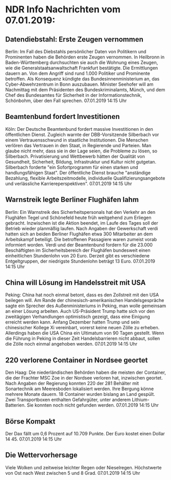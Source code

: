 # NDR Info Nachrichten vom 07.01.2019:


## Datendiebstahl: Erste Zeugen vernommen
Berlin: Im Fall des Diebstahls persönlicher Daten von Politikern und Prominenten haben die Behörden erste Zeugen vernommen. In Heilbronn in Baden-Württemberg durchsuchten sie auch die Wohnung eines Zeugen, wie die Generalstaatsanwaltschaft Frankfurt bestätigte. Die Ermittlungen dauern an. Von dem Angriff sind rund 1.000 Politiker und Prominente betroffen. Als Konsequenz kündigte das Bundesinnenministerium an, das Cyber-Abwehrzentrum in Bonn auszubauen. Minister Seehofer will am Nachmittag mit dem Präsidenten des Bundeskriminalamts, Münch, und dem Chef des Bundesamtes für Sicherheit in der Informationstechnik, Schönbohm, über den Fall sprechen. 07.01.2019 14:15 Uhr 

## Beamtenbund fordert Investitionen
Köln: Der Deutsche Beamtenbund fordert massive Investitionen in den öffentlichen Dienst. Zugleich warnte der DBB-Vorsitzende Silberbach vor einem Vertrauensschwund in staatliche Institutionen. Die Menschen verlören das Vertrauen in den Staat, in Regierende und Parteien. Man glaube nicht mehr, dass sie in der Lage seien, die Probleme zu lösen, so Silberbach. Privatisierung und Wettbewerb hätten der Qualität von Gesundheit, Sicherheit, Bildung, Infrastruktur und Kultur nicht gutgetan. Silberbach forderte "ein Sofortprogramm für einen starken und handlungsfähigen Staat". Der öffentliche Dienst brauche "anständige Bezahlung, flexible Arbeitszeitmodelle, individuelle Qualifizierungsangebote und verlässliche Karriereperspektiven". 07.01.2019 14:15 Uhr 

## Warnstreik legte Berliner Flughäfen lahm
Berlin: Ein Warnstreik des Sicherheitspersonals hat den Verkehr an den Flughäfen Tegel und Schönefeld heute früh weitgehend zum Erliegen gebracht. Inzwischen ist die Aktion beendet, im Laufe des Tages soll der Betrieb wieder planmäßig laufen. Nach Angaben der Gewerkschaft verdi hatten sich an beiden Berliner Flughäfen etwa 300 Mitarbeiter an dem Arbeitskampf beteiligt. Die betroffenen Passagiere waren zumeist vorab informiert worden. Verdi und der Beamtenbund fordern für die 23.000 Beschäftigten im Sicherheitsbereich der Flughäfen bundesweit einen einheitlichen Stundenlohn von 20 Euro. Derzeit gibt es verschiedene Entgeltgruppen, der niedrigste Stundenlohn beträgt 13 Euro. 07.01.2019 14:15 Uhr 

## China will Lösung im Handelsstreit mit USA
Peking: China hat noch einmal betont, dass es den Zollstreit mit den USA beilegen will. Am Rande der chinesisch-amerikanischen Handelsgespräche sagte ein Sprecher des Außenministeriums in Peking, man wolle gemeinsam an einer Lösung arbeiten. Auch US-Präsident Trump hatte sich vor den zweitägigen Verhandlungen optimistisch gezeigt, dass eine Einigung erreicht werden kann. Anfang Dezember hatten Trump und sein chinesischer Kollege Xi vereinbart, vorerst keine neuen Zölle zu erheben. Allerdings haben die USA China ein Ultimatum von 90 Tagen gestellt. Wenn die Führung in Peking in dieser Zeit Handelsbarrieren nicht abbaut, sollen die Zölle noch einmal angehoben werden. 07.01.2019 14:15 Uhr 

## 220 verlorene Container in Nordsee geortet
Den Haag: Die niederländischen Behörden haben die meisten der Container, die der Frachter MSC Zoe in der Nordsee verloren hat, inzwischen geortet. Nach Angaben der Regierung konnten 220 der 281 Behälter mit Sonartechnik am Meeresboden lokalisiert werden. Ihre Bergung könne mehrere Monate dauern. 18 Container wurden bislang an Land gespült. Zwei Transportboxen enthalten Gefahrgüter, unter anderem Lithium-Batterien. Sie konnten noch nicht gefunden werden. 07.01.2019 14:15 Uhr 

## Börse Kompakt
Der Dax fällt um 0,6 Prozent auf 10.709 Punkte. Der Euro kostet einen Dollar 14 45. 07.01.2019 14:15 Uhr 

## Die Wettervorhersage
Viele Wolken und zeitweise leichter Regen oder Nieselregen. Höchstwerte von Ost nach West zwischen 5 und 8 Grad. 07.01.2019 14:15 Uhr 
